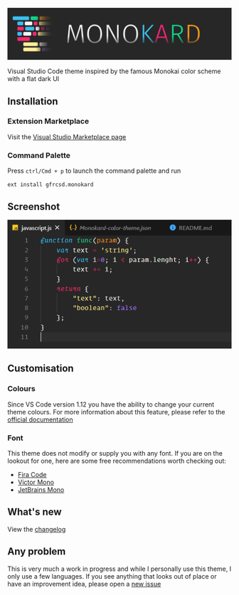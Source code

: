 ![Monokard Theme for Visual Studio Code](/images/logotype.png)

Visual Studio Code theme inspired by the famous Monokai color scheme with a flat dark UI

## Installation
### Extension Marketplace
Visit the [Visual Studio Marketplace page](https://marketplace.visualstudio.com/items?itemName=gfrcsd.monokard)

### Command Palette
Press `ctrl/Cmd + p` to launch the command palette and run
```
ext install gfrcsd.monokard
```

## Screenshot
![Theme Preview](/images/preview.png)

## Customisation
### Colours
Since VS Code version 1.12 you have the ability to change your current theme colours. For more information about this feature, please refer to the [official documentation](https://code.visualstudio.com/api/references/theme-color)

### Font 
This theme does not modify or supply you with any font. If you are on the lookout for one, here are some free recommendations worth checking out:

- [Fira Code](https://github.com/tonsky/FiraCode)
- [Victor Mono](https://rubjo.github.io/victor-mono/)
- [JetBrains Mono](https://www.jetbrains.com/lp/mono/)

## What's new
View the [changelog](CHANGELOG.md)

## Any problem
This is very much a work in progress and while I personally use this theme, I only use a few languages. If you see anything that looks out of place or have an improvement idea, please open a [new issue](https://github.com/gfrcsd/vscode-monokard/issues/new)
